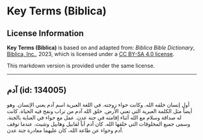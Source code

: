 # Key Terms (Biblica)

## License Information

**Key Terms (Biblica)** is based on and adapted from: _Biblica Bible Dictionary_, [Biblica, Inc.](https://www.biblica.com/), 2023, which is licensed under a [CC BY-SA 4.0 license](https://creativecommons.org/licenses/by-sa/4.0/legalcode.en).

This markdown version is provided under the same license.



--------------------------------

## آدم (id: 134005)

أول إنسان خلقه الله. وكانت حواء زوجته. في اللغة العبرية اسم آدم يعني الإنسان. وهو أيضاً مثل الكلمة العبرية التي تعني الأرض. خلق الله آدم من تراب ونفخ فيه الحياة. كانت له صداقة وسلام مع الله أثناء إقامته في جنة عدن. عمل مع حواء في العناية بالجنة. وسمى جميع المخلوقات التي خلقها الله. كان آدم أباً لقابيل وهابيل وشيث. عندما توقف آدم وحواء عن طاعة الله، كان عليهما مغادرة جنة عدن.


